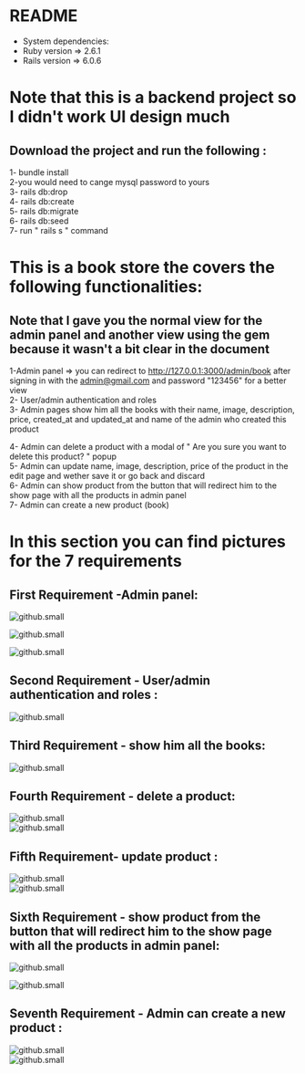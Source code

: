 # README
  
* System dependencies: <br>
* Ruby version => 2.6.1
* Rails version => 6.0.6

# Note that this is a backend project so I didn't work UI design much

## Download the project and run the following : <br>
  
  1- bundle install <br>
  2-you would need to cange mysql password to yours <br>
  3- rails db:drop <br>
  4- rails db:create <br>
  5- rails db:migrate <br>
  6- rails db:seed <br>
  7- run " rails s " command<br>
  

# This is a book store the covers the following functionalities:
## Note that I gave you the normal view for the admin panel and another view using the gem because it wasn't a bit clear in the document

1-Admin panel  => you can redirect to http://127.0.0.1:3000/admin/book  after signing in with the admin@gmail.com and password "123456" for a better view <br>
2- User/admin authentication and roles <br>
3- Admin pages show him all the books with their name, image, description, price, created_at and updated_at and name of the admin who created this product <br>

4- Admin can delete a product with a modal of " Are you sure you want to delete this product? " popup <br>
5- Admin can update name, image, description, price of the product in the edit page and wether save it or go back and discard <br>
6- Admin can show product from the button that will redirect him to the show page with all the products in admin panel <br>
7- Admin can create a new product (book) <br>

# In this section you can find pictures for the 7 requirements

## First Requirement -Admin panel:

![github.small](app/assets/images/1.png) <br  />

![github.small](app/assets/images/2.png) <br  />

![github.small](app/assets/images/3.png) <br  />

## Second Requirement - User/admin authentication and roles :


![github.small](app/assets/images/4.png) <br  />

## Third Requirement - show him all the books: <br>

![github.small](app/assets/images/4.png) <br  />


## Fourth Requirement - delete a product: <br>

![github.small](app/assets/images/5.png) <br  />
![github.small](app/assets/images/6.png) <br  />


## Fifth Requirement- update product : <br>
 
 ![github.small](app/assets/images/7.png) <br  />
 ![github.small](app/assets/images/8.png) <br  />

## Sixth Requirement - show product from the button that will redirect him to the show page with all the products in admin panel: <br>

![github.small](app/assets/images/9.png) <br  />

![github.small](app/assets/images/10.png) <br  />

## Seventh Requirement - Admin can create a new product : <br>

![github.small](app/assets/images/11.png) <br  />
![github.small](app/assets/images/12.png) <br  />



